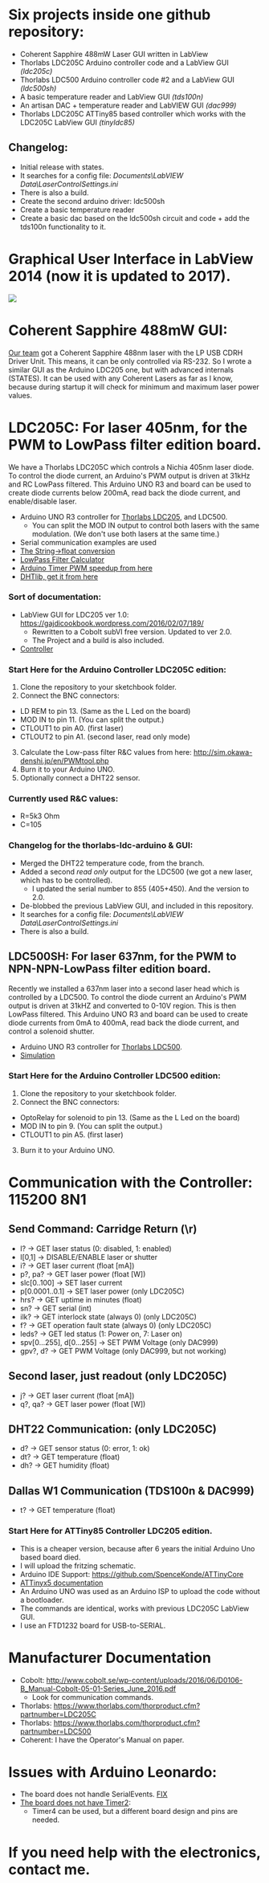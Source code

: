 # Six projects inside one github repository:
 * Coherent Sapphire 488mW Laser GUI written in LabView
 * Thorlabs LDC205C Arduino controller code and a LabView GUI _(ldc205c)_
 * Thorlabs LDC500 Arduino controller code #2 and a LabView GUI _(ldc500sh)_
 * A basic temperature reader and LabView GUI _(tds100n)_
 * An artisan DAC + temperature reader and LabVIEW GUI _(dac999)_
 * Thorlabs LDC205C ATTiny85 based controller which works with the LDC205C LabView GUI _(tinyldc85)_

## Changelog:
 * Initial release with states.
 * It searches for a config file: _Documents\LabVIEW Data\LaserControlSettings.ini_
 * There is also a build.
 * Create the second arduino driver: ldc500sh
 * Create a basic temperature reader
 * Create a basic dac based on the ldc500sh circuit and code + add the tds100n functionality to it.

# Graphical User Interface in LabView 2014 (now it is updated to 2017).
![](./UI.png)

# Coherent Sapphire 488mW GUI:
[Our team](http://titan.physx.u-szeged.hu/~adoptim/) got a Coherent Sapphire 488nm laser with the LP USB CDRH Driver Unit. This means, it can be only controlled via RS-232. So I wrote a similar GUI as the Arduino LDC205 one, but with advanced internals (STATES). It can be used with any Coherent Lasers as far as I know, because during startup it will check for minimum and maximum laser power values.

# LDC205C: For laser 405nm, for the PWM to LowPass filter edition board.
We have a Thorlabs LDC205C which controls a Nichia 405nm laser diode. To control the diode current, an Arduino's PWM output is driven at 31kHz and RC LowPass filtered. This Arduino UNO R3 and board can be used to create diode currents below 200mA, read back the diode current, and enable/disable laser.
 * Arduino UNO R3 controller for [Thorlabs LDC205](http://www.thorlabs.de/newgrouppage9.cfm?objectgroup_id=10&pn=LDC205C), and LDC500.
   * You can split the MOD IN output to control both lasers with the same modulation. (We don't use both lasers at the same time.)
 * Serial communication examples are used
 * [The String->float conversion](http://forum.arduino.cc/index.php?topic=179666.msg1331654#msg1331654)
 * [LowPass Filter Calculator](http://sim.okawa-denshi.jp/en/PWMtool.php)
 * [Arduino Timer PWM speedup from here](http://playground.arduino.cc/Code/PwmFrequency)
 * [DHTlib, get it from here](http://playground.arduino.cc//Main/DHTLib)

### Sort of documentation:
 * LabView GUI for LDC205 ver 1.0: https://gajdicookbook.wordpress.com/2016/02/07/189/
   * Rewritten to a Cobolt subVI free version. Updated to ver 2.0.
   * The Project and a build is also included.
 * [Controller](https://gajdicookbook.wordpress.com/2015/02/16/arduino-controller-for-thorlabs-ldc200c-series/)

### Start Here for the Arduino Controller LDC205C edition:
 1. Clone the repository to your sketchbook folder.
 2. Connect the BNC connectors:
   * LD REM to pin 13. (Same as the L Led on the board)
   * MOD IN to pin 11. (You can split the output.)
   * CTLOUT1 to pin A0. (first laser)
   * CTLOUT2 to pin A1. (second laser, read only mode)
 3. Calculate the Low-pass filter R&C values from here: http://sim.okawa-denshi.jp/en/PWMtool.php
 4. Burn it to your Arduino UNO.
 5. Optionally connect a DHT22 sensor.

 ### Currently used R&C values:
 * R=5k3 Ohm
 * C=105

### Changelog for the thorlabs-ldc-arduino & GUI:
 * Merged the DHT22 temperature code, from the branch.
 * Added a second _read only_ output for the LDC500 (we got a new laser, which has to be controlled).
   * I updated the serial number to 855 (405+450). And the version to 2.0.
 * De-blobbed the previous LabView GUI, and included in this repository.
 * It searches for a config file: _Documents\LabVIEW Data\LaserControlSettings.ini_
 * There is also a build.
 
## LDC500SH: For laser 637nm, for the PWM to NPN-NPN-LowPass filter edition board.
Recently we installed a 637nm laser into a second laser head which is controlled by a LDC500. To control the diode current an Arduino's PWM output is driven at 31kHZ and converted to 0-10V region. This is then LowPass filtered. This Arduino UNO R3 and board can be used to create diode currents from 0mA to 400mA, read back the diode current, and control a solenoid shutter.
 * Arduino UNO R3 controller for [Thorlabs LDC500](https://www.thorlabs.de/thorproduct.cfm?partnumber=LDC500).
 * [Simulation](http://www.falstad.com/circuit/circuitjs.html?cct=$+1+0.000005+10.20027730826997+29+5+43%0Ar+0+128+48+128+0+10000%0Ar+0+32+0+128+0+10000%0Ar+-160+144+-32+144+0+10000%0Ar+80+112+144+112+0+1000%0Ar+192+112+192+208+0+10000%0Ad+-144+32+-144+80+2+default%0Ad+-128+80+-128+32+2+default%0Ad+-112+32+-112+80+2+default%0Ad+-96+80+-96+32+2+default%0Aw+-144+80+-128+80+0%0Aw+-128+32+-112+32+0%0Aw+-112+80+-96+80+0%0Aw+-96+32+0+32+0%0At+-32+144+0+144+0+1+0.5735729797720364+0.6114101312853065+160%0Ag+0+208+0+272+0%0Aw+0+160+0+192+0%0AR+-144+32+-192+32+0+0+40+12+0+0+0.5%0AR+-160+144+-192+144+4+5+1000+5+0+0+0.7822%0At+48+128+80+128+0+1+-8.636823909212664+0.037837152566076566+100%0Aw+0+32+32+32+0%0Ac+144+112+144+208+0+0.000009999999999999999+6.134599156316293%0Aw+144+112+192+112+0%0Aw+144+208+192+208+0%0Aw+80+208+0+208+0%0Aw+0+192+0+208+0%0A368+32+32+32+-32+0+0%0Aw+80+144+80+208+0%0A368+192+112+224+112+0+0%0A174+32+32+128+48+0+1000+0.5+Resistance%0Aw+80+112+80+48+0%0Aw+80+208+144+208+0%0Ao+27+64+0+4099+10+12.8+0+2+27+3%0Ao+25+64+0+4099+20+12.8+1+2+25+3%0A38+17+3+1+1000+Frequency%0A38+17+5+1+100+Duty%5CsCycle%0A)

### Start Here for the Arduino Controller LDC500 edition:
 1. Clone the repository to your sketchbook folder.
 2. Connect the BNC connectors:
   * OptoRelay for solenoid to pin 13. (Same as the L Led on the board)
   * MOD IN to pin 9. (You can split the output.)
   * CTLOUT1 to pin A5. (first laser)
 3. Burn it to your Arduino UNO.

# Communication with the Controller: 115200 8N1
## Send Command: Carridge Return (\r)
 * l? -> GET laser status (0: disabled, 1: enabled)
 * l[0,1] -> DISABLE/ENABLE laser or shutter
 * i? -> GET laser current (float [mA])
 * p?, pa? -> GET laser power (float [W])
 * slc[0..100] -> SET laser current
 * p[0.0001..0.1] -> SET laser power (only LDC205C)
 * hrs? -> GET uptime in minutes (float)
 * sn? -> GET serial (int)
 * ilk? -> GET interlock state (always 0) (only LDC205C)
 * f? -> GET operation fault state (always 0) (only LDC205C)
 * leds? -> GET led status (1: Power on, 7: Laser on)
 * spv[0...255], d[0...255] -> SET PWM Voltage (only DAC999)
 * gpv?, d? -> GET PWM Voltage (only DAC999, but not working)

 ## Second laser, just readout (only LDC205C)
 * j? -> GET laser current (float [mA])
 * q?, qa? -> GET laser power (float [W])

 ## DHT22 Communication: (only LDC205C)
 * d? -> GET sensor status (0: error, 1: ok)
 * dt? -> GET temperature (float)
 * dh? -> GET humidity (float)

## Dallas W1 Communication (TDS100n & DAC999)
 * t? -> GET temperature (float)

### Start Here for ATTiny85 Controller LDC205 edition.
 * This is a cheaper version, because after 6 years the initial Arduino Uno based board died.
 * I will upload the fritzing schematic.
 * Arduino IDE Support: https://github.com/SpenceKonde/ATTinyCore
 * [ATTinyx5 documentation](https://github.com/SpenceKonde/ATTinyCore/blob/master/avr/extras/ATtiny_x5.md)
 * An Arduino UNO was used as an Arduino ISP to upload the code without a bootloader.
 * The commands are identical, works with previous LDC205C LabView GUI.
 * I use an FTD1232 board for USB-to-SERIAL.

# Manufacturer Documentation
 * Cobolt: http://www.cobolt.se/wp-content/uploads/2016/06/D0106-B_Manual-Cobolt-05-01-Series_June_2016.pdf
   * Look for communication commands.
 * Thorlabs: https://www.thorlabs.com/thorproduct.cfm?partnumber=LDC205C
 * Thorlabs: https://www.thorlabs.com/thorproduct.cfm?partnumber=LDC500
 * Coherent: I have the Operator's Manual on paper.

# Issues with Arduino Leonardo:
 * The board does not handle SerialEvents. [FIX](http://forum.arduino.cc/index.php?topic=150558.msg1131262#msg1131262)
 * [The board does not have Timer2](http://provideyourown.com/2012/arduino-leonardo-versus-uno-whats-new/):
   * Timer4 can be used, but a different board design and pins are needed.

# If you need help with the electronics, contact me.